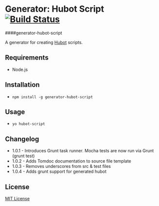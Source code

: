 # Generator: Hubot Script [![Build Status](https://secure.travis-ci.org/desmondmorris/generator-hubot-script.png?branch=master)](https://travis-ci.org/desmondmorris/generator-hubot-script)

####generator-hubot-script

A generator for creating [Hubot](http://hubot.github.com) scripts.

## Requirements
- Node.js

## Installation
- `npm install -g generator-hubot-script`

## Usage
- `yo hubot-script`

## Changelog
- 1.0.1 - Introduces Grunt task runner.  Mocha tests are now run via Grunt (grunt test)
- 1.0.2 - Adds Tomdoc documentation to source file template
- 1.0.3 - Removes underscores from src & test files
- 1.0.4 - Adds grunt support for generated hubot

## License

[MIT License](http://en.wikipedia.org/wiki/MIT_License)

